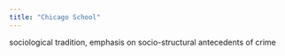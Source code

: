 ```yaml
---
title: "Chicago School"
---
```

sociological tradition, emphasis on socio-structural antecedents of crime

